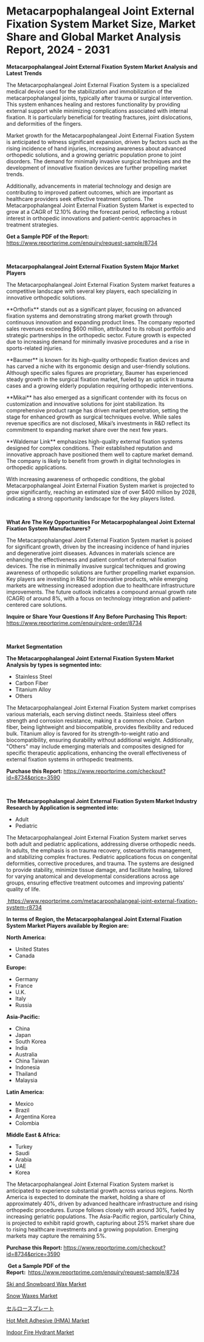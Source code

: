 <p><h1>Metacarpophalangeal Joint External Fixation System Market Size, Market Share and Global Market Analysis Report, 2024 - 2031</h1></p><p><strong>Metacarpophalangeal Joint External Fixation System Market Analysis and Latest Trends</strong></p>
<p><p>The Metacarpophalangeal Joint External Fixation System is a specialized medical device used for the stabilization and immobilization of the metacarpophalangeal joints, typically after trauma or surgical intervention. This system enhances healing and restores functionality by providing external support while minimizing complications associated with internal fixation. It is particularly beneficial for treating fractures, joint dislocations, and deformities of the fingers.</p><p>Market growth for the Metacarpophalangeal Joint External Fixation System is anticipated to witness significant expansion, driven by factors such as the rising incidence of hand injuries, increasing awareness about advanced orthopedic solutions, and a growing geriatric population prone to joint disorders. The demand for minimally invasive surgical techniques and the development of innovative fixation devices are further propelling market trends.</p><p>Additionally, advancements in material technology and design are contributing to improved patient outcomes, which are important as healthcare providers seek effective treatment options. The Metacarpophalangeal Joint External Fixation System Market is expected to grow at a CAGR of 12.10% during the forecast period, reflecting a robust interest in orthopedic innovations and patient-centric approaches in treatment strategies.</p></p>
<p><strong>Get a Sample PDF of the Report:&nbsp;</strong> <a href="https://www.reportprime.com/enquiry/request-sample/8734">https://www.reportprime.com/enquiry/request-sample/8734</a></p>
<p>&nbsp;</p>
<p><strong>Metacarpophalangeal Joint External Fixation System Major Market Players</strong></p>
<p><p>The Metacarpophalangeal Joint External Fixation System market features a competitive landscape with several key players, each specializing in innovative orthopedic solutions. </p><p>**Orthofix** stands out as a significant player, focusing on advanced fixation systems and demonstrating strong market growth through continuous innovation and expanding product lines. The company reported sales revenues exceeding $600 million, attributed to its robust portfolio and strategic partnerships in the orthopedic sector. Future growth is expected due to increasing demand for minimally invasive procedures and a rise in sports-related injuries.</p><p>**Baumer** is known for its high-quality orthopedic fixation devices and has carved a niche with its ergonomic design and user-friendly solutions. Although specific sales figures are proprietary, Baumer has experienced steady growth in the surgical fixation market, fueled by an uptick in trauma cases and a growing elderly population requiring orthopedic interventions.</p><p>**Mikai** has also emerged as a significant contender with its focus on customization and innovative solutions for joint stabilization. Its comprehensive product range has driven market penetration, setting the stage for enhanced growth as surgical techniques evolve. While sales revenue specifics are not disclosed, Mikai’s investments in R&D reflect its commitment to expanding market share over the next few years.</p><p>**Waldemar Link** emphasizes high-quality external fixation systems designed for complex conditions. Their established reputation and innovative approach have positioned them well to capture market demand. The company is likely to benefit from growth in digital technologies in orthopedic applications.</p><p>With increasing awareness of orthopedic conditions, the global Metacarpophalangeal Joint External Fixation System market is projected to grow significantly, reaching an estimated size of over $400 million by 2028, indicating a strong opportunity landscape for the key players listed.</p></p>
<p>&nbsp;</p>
<p><strong>What Are The Key Opportunities For Metacarpophalangeal Joint External Fixation System Manufacturers?</strong></p>
<p><p>The Metacarpophalangeal Joint External Fixation System market is poised for significant growth, driven by the increasing incidence of hand injuries and degenerative joint diseases. Advances in materials science are enhancing the effectiveness and patient comfort of external fixation devices. The rise in minimally invasive surgical techniques and growing awareness of orthopedic solutions are further propelling market expansion. Key players are investing in R&D for innovative products, while emerging markets are witnessing increased adoption due to healthcare infrastructure improvements. The future outlook indicates a compound annual growth rate (CAGR) of around 8%, with a focus on technology integration and patient-centered care solutions.</p></p>
<p><strong>Inquire or Share Your Questions If Any Before Purchasing This Report:</strong> <a href="https://www.reportprime.com/enquiry/pre-order/8734">https://www.reportprime.com/enquiry/pre-order/8734</a></p>
<p>&nbsp;</p>
<p><strong>Market Segmentation</strong></p>
<p><strong>The Metacarpophalangeal Joint External Fixation System Market Analysis by types is segmented into:</strong></p>
<p><ul><li>Stainless Steel</li><li>Carbon Fiber</li><li>Titanium Alloy</li><li>Others</li></ul></p>
<p><p>The Metacarpophalangeal Joint External Fixation System market comprises various materials, each serving distinct needs. Stainless steel offers strength and corrosion resistance, making it a common choice. Carbon fiber, being lightweight and biocompatible, provides flexibility and reduced bulk. Titanium alloy is favored for its strength-to-weight ratio and biocompatibility, ensuring durability without additional weight. Additionally, "Others" may include emerging materials and composites designed for specific therapeutic applications, enhancing the overall effectiveness of external fixation systems in orthopedic treatments.</p></p>
<p><strong>Purchase this Report:&nbsp;</strong><a href="https://www.reportprime.com/checkout?id=8734&price=3590">https://www.reportprime.com/checkout?id=8734&price=3590</a></p>
<p>&nbsp;</p>
<p><strong>The Metacarpophalangeal Joint External Fixation System Market Industry Research by Application is segmented into:</strong></p>
<p><ul><li>Adult</li><li>Pediatric</li></ul></p>
<p><p>The Metacarpophalangeal Joint External Fixation System market serves both adult and pediatric applications, addressing diverse orthopedic needs. In adults, the emphasis is on trauma recovery, osteoarthritis management, and stabilizing complex fractures. Pediatric applications focus on congenital deformities, corrective procedures, and trauma. The systems are designed to provide stability, minimize tissue damage, and facilitate healing, tailored for varying anatomical and developmental considerations across age groups, ensuring effective treatment outcomes and improving patients' quality of life.</p></p>
<p><a href="https://www.reportprime.com/metacarpophalangeal-joint-external-fixation-system-r8734">&nbsp;https://www.reportprime.com/metacarpophalangeal-joint-external-fixation-system-r8734</a></p>
<p><strong>In terms of Region, the Metacarpophalangeal Joint External Fixation System Market Players available by Region are:</strong></p>
<p>
    <p> <strong> North America: </strong>
        <ul>
            <li>United States</li>
            <li>Canada</li>
        </ul>
        </p> 
    <p> <strong> Europe: </strong>
        <ul>
            <li>Germany</li>
            <li>France</li>
            <li>U.K.</li>
            <li>Italy</li>
            <li>Russia</li>
        </ul>
        </p> 
    <p> <strong> Asia-Pacific: </strong>
        <ul>
            <li>China</li>
            <li>Japan</li>
            <li>South Korea</li>
            <li>India</li>
            <li>Australia</li>
            <li>China Taiwan</li>
            <li>Indonesia</li>
            <li>Thailand</li>
            <li>Malaysia</li>
        </ul>
        </p> 
    <p> <strong> Latin America: </strong>
        <ul>
            <li>Mexico</li>
            <li>Brazil</li>
            <li>Argentina Korea</li>
            <li>Colombia</li>
        </ul>
        </p> 
    <p> <strong> Middle East & Africa: </strong>
        <ul>
            <li>Turkey</li>
            <li>Saudi</li>
            <li>Arabia</li>
            <li>UAE</li>
            <li>Korea</li>
        </ul>
    </p>
    </p>
<p><p>The Metacarpophalangeal Joint External Fixation System market is anticipated to experience substantial growth across various regions. North America is expected to dominate the market, holding a share of approximately 40%, driven by advanced healthcare infrastructure and rising orthopedic procedures. Europe follows closely with around 30%, fueled by increasing geriatric populations. The Asia-Pacific region, particularly China, is projected to exhibit rapid growth, capturing about 25% market share due to rising healthcare investments and a growing population. Emerging markets may capture the remaining 5%.</p></p>
<p><strong>Purchase this Report: </strong><a href="https://www.reportprime.com/checkout?id=8734&price=3590">https://www.reportprime.com/checkout?id=8734&price=3590</a></p>
<p>&nbsp;<strong>Get a Sample PDF of the Report:&nbsp;&nbsp;</strong><a href="https://www.reportprime.com/enquiry/request-sample/8734">https://www.reportprime.com/enquiry/request-sample/8734</a></p>
<p><strong></strong></p>
<p><p><a href="https://issuu.com/reportprime-2/docs/ski-and-snowboard-wax-market-size-2_de3fa169d163a7">Ski and Snowboard Wax Market</a></p><p><a href="https://issuu.com/reportprime-2/docs/snow-waxes-market-size-2030.pptx_0f4a55a47d1dc3">Snow Waxes Market</a></p><p><a href="https://medium.com/@sheilabruen2023/cellulose-plates-market-%E3%81%AF-%E3%82%B3%E3%82%B9%E3%83%88%E7%AE%A1%E7%90%86%E3%81%A8%E5%8A%B9%E7%8E%87%E5%90%91%E4%B8%8A%E3%82%92%E5%84%AA%E5%85%88%E3%81%97%E3%81%BE%E3%81%99-%E3%81%95%E3%82%89%E3%81%AB-%E5%A0%B1%E5%91%8A%E6%9B%B8%E3%81%AF%E5%B8%82%E5%A0%B4%E3%81%AE%E9%9C%80%E8%A6%81%E9%9D%A2%E3%81%A8%E4%BE%9B%E7%B5%A6%E9%9D%A2%E3%81%AE%E4%B8%A1%E6%96%B9%E3%82%92%E3%82%AB%E3%83%90%E3%83%BC%E3%81%97%E3%81%A6%E3%81%84%E3%81%BE%E3%81%99-cellulose-plates-%E5%B8%82%E5%A0%B4%E3%81%AF-a30a2baf23f9">セルロースプレート</a></p><p><a href="https://medium.com/@heather.ogden68774/the-hot-melt-adhesive-hma-market-has-grown-significantly-as-a-result-of-several-important-44d0f28b2dfd?postPublishedType=initial">Hot Melt Adhesive (HMA) Market</a></p><p><a href="https://www.linkedin.com/pulse/indoor-fire-hydrant-market-outlook-share-analysis-growth-4hi6f?trackingId=qTaaEkg5TOeQ1U9%2BnWy%2FRg%3D%3D">Indoor Fire Hydrant Market</a></p></p>